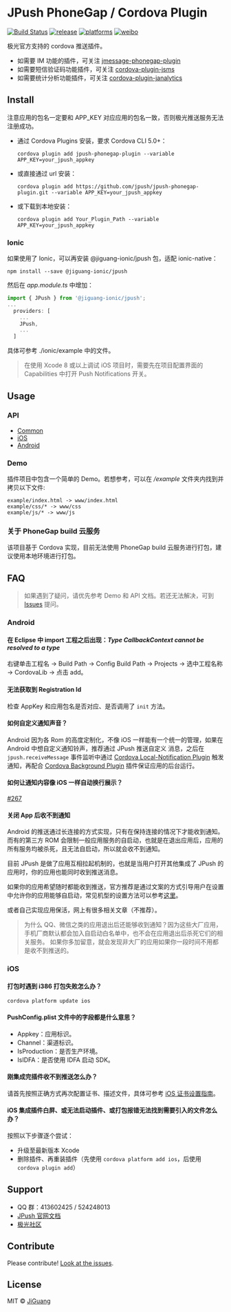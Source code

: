# JPush PhoneGap / Cordova Plugin

[![Build Status](https://travis-ci.org/jpush/jpush-phonegap-plugin.svg?branch=master)](https://travis-ci.org/jpush/jpush-phonegap-plugin)
[![release](https://img.shields.io/badge/release-3.2.13-blue.svg)](https://github.com/jpush/jpush-phonegap-plugin/releases)
[![platforms](https://img.shields.io/badge/platforms-iOS%7CAndroid-lightgrey.svg)](https://github.com/jpush/jpush-phonegap-plugin)
[![weibo](https://img.shields.io/badge/weibo-JPush-blue.svg)](http://weibo.com/jpush?refer_flag=1001030101_&is_all=1)

极光官方支持的 cordova 推送插件。

- 如需要 IM 功能的插件，可关注 [jmessage-phonegap-plugin](https://github.com/jpush/jmessage-phonegap-plugin)
- 如需要短信验证码功能插件，可关注 [cordova-plugin-jsms](https://github.com/jpush/cordova-plugin-jsms)
- 如需要统计分析功能插件，可关注 [cordova-plugin-janalytics](https://github.com/jpush/cordova-plugin-janalytics)

## Install

注意应用的包名一定要和 APP_KEY 对应应用的包名一致，否则极光推送服务无法注册成功。

- 通过 Cordova Plugins 安装，要求 Cordova CLI 5.0+：

  ```shell
  cordova plugin add jpush-phonegap-plugin --variable APP_KEY=your_jpush_appkey
  ```

- 或直接通过 url 安装：

  ```shell
  cordova plugin add https://github.com/jpush/jpush-phonegap-plugin.git --variable APP_KEY=your_jpush_appkey
  ```

- 或下载到本地安装：

  ```shell
  cordova plugin add Your_Plugin_Path --variable APP_KEY=your_jpush_appkey
  ```

### Ionic

如果使用了 Ionic，可以再安装 @jiguang-ionic/jpush 包，适配 ionic-native：

```shell
npm install --save @jiguang-ionic/jpush
```

然后在 *app.module.ts* 中增加：

```js
import { JPush } from '@jiguang-ionic/jpush';
...
  providers: [
    ...
    JPush,
    ...
  ]
```

具体可参考 ./ionic/example 中的文件。

> 在使用 Xcode 8 或以上调试 iOS 项目时，需要先在项目配置界面的 Capabilities 中打开 Push Notifications 开关。

## Usage

### API

- [Common](/doc/Common_detail_api.md)
- [iOS](/doc/iOS_API.md)
- [Android](/doc/Android_detail_api.md)

### Demo

插件项目中包含一个简单的 Demo。若想参考，可以在 */example* 文件夹内找到并拷贝以下文件:

    example/index.html -> www/index.html
    example/css/* -> www/css
    example/js/* -> www/js

### 关于 PhoneGap build 云服务

该项目基于 Cordova 实现，目前无法使用 PhoneGap build 云服务进行打包，建议使用本地环境进行打包。

## FAQ

> 如果遇到了疑问，请优先参考 Demo 和 API 文档。若还无法解决，可到 [Issues](https://github.com/jpush/jpush-phonegap-plugin/issues) 提问。

### Android

#### 在 Eclipse 中 import 工程之后出现：*Type CallbackContext cannot be resolved to a type*

右键单击工程名 -> Build Path -> Config Build Path -> Projects -> 选中工程名称 -> CordovaLib -> 点击 add。

#### 无法获取到 Registration Id

检查 AppKey 和应用包名是否对应、是否调用了 `init` 方法。

#### 如何自定义通知声音？

Android 因为各 Rom 的高度定制化，不像 iOS 一样能有一个统一的管理，如果在 Android 中想自定义通知铃声，推荐通过 JPush 推送自定义
消息，之后在 `jpush.receiveMessage` 事件监听中通过 [Cordova Local-Notification Plugin](https://github.com/katzer/cordova-plugin-local-notifications) 触发通知，再配合 [Cordova Background Plugin](https://github.com/katzer/cordova-plugin-background-mode) 插件保证应用的后台运行。

#### 如何让通知内容像 iOS 一样自动换行展示？

[#267](https://github.com/jpush/jpush-phonegap-plugin/issues/267)

#### 关闭 App 后收不到通知

Android 的推送通过长连接的方式实现，只有在保持连接的情况下才能收到通知。而有的第三方 ROM 会限制一般应用服务的自启动，也就是在退出应用后，应用的所有服务均被杀死，且无法自启动，所以就会收不到通知。

目前 JPush 是做了应用互相拉起机制的，也就是当用户打开其他集成了 JPush 的应用时，你的应用也能同时收到推送消息。

如果你的应用希望随时都能收到推送，官方推荐是通过文案的方式引导用户在设置中允许你的应用能够自启动，常见机型的设置方法可以参考[这里](https://docs.jiguang.cn/jpush/client/Android/android_faq/#_2)。

或者自己实现应用保活，网上有很多相关文章（不推荐）。

> 为什么 QQ、微信之类的应用退出后还能够收到通知？因为这些大厂应用，手机厂商默认都会加入自启动白名单中，也不会在应用退出后杀死它们的相关服务。
> 如果你多加留意，就会发现非大厂的应用如果你一段时间不用都是收不到推送的。

### iOS

#### 打包时遇到 i386 打包失败怎么办？

```shell
cordova platform update ios
```

#### PushConfig.plist 文件中的字段都是什么意思？

- Appkey：应用标识。
- Channel：渠道标识。
- IsProduction：是否生产环境。
- IsIDFA：是否使用 IDFA 启动 SDK。

#### 刚集成完插件收不到推送怎么办？

请首先按照正确方式再次配置证书、描述文件，具体可参考 [iOS 证书设置指南](https://docs.jiguang.cn/jpush/client/iOS/ios_cer_guide/)。

#### iOS 集成插件白屏、或无法启动插件、或打包报错无法找到需要引入的文件怎么办？

按照以下步骤逐个尝试：

- 升级至最新版本 Xcode
- 删除插件、再重装插件（先使用 `cordova platform add ios`，后使用 `cordova plugin add`）

## Support

- QQ 群：413602425 / 524248013
- [JPush 官网文档](https://docs.jiguang.cn/jpush/guideline/intro/)
- [极光社区](http://community.jiguang.cn/)

## Contribute

Please contribute! [Look at the issues](https://github.com/jpush/jpush-phonegap-plugin/issues).

## License

MIT © [JiGuang](/license)
